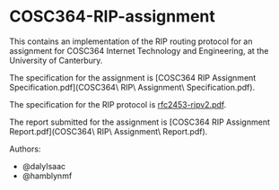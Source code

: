 # COSC364-RIP-assignment

This contains an implementation of the RIP routing protocol for an assignment for COSC364 Internet Technology and Engineering, at the University of Canterbury.

The specification for the assignment is [COSC364 RIP Assignment Specification.pdf](COSC364\ RIP\ Assignment\ Specification.pdf).

The specification for the RIP protocol is [rfc2453-ripv2.pdf](rfc2453-ripv2.pdf).

The report submitted for the assignment is [COSC364 RIP Assignment Report.pdf](COSC364\ RIP\ Assignment\ Report.pdf).

Authors:

- @dalyIsaac
- @hamblynmf
